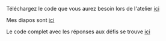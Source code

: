 Téléchargez le code que vous aurez besoin lors de l'atelier [ici](https://raw.githubusercontent.com/VFugere/IVADO_introStats/main/code_R/code_sans_defi.R)

Mes diapos sont [ici](https://VFugere.github.io/IVADO_introStats/)

Le code complet avec les réponses aux défis se trouve [ici](https://raw.githubusercontent.com/VFugere/IVADO_introStats/main/code_R/code_avec_defis.R)
